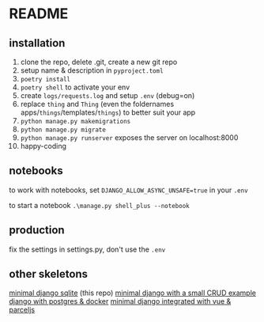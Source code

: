 # README

## installation

1. clone the repo, delete .git, create a new git repo
2. setup name & description in `pyproject.toml`
3. `poetry install`
4. `poetry shell` to activate your env
5. create `logs/requests.log` and setup `.env` (debug=on)
6. replace `thing` and `Thing` (even the foldernames apps/`things`/templates/`things`) to better suit your app
7. `python manage.py makemigrations`
8. `python manage.py migrate`
9. `python manage.py runserver` exposes the server on localhost:8000
10. happy-coding

## notebooks

to work with notebooks, set
`DJANGO_ALLOW_ASYNC_UNSAFE=true` in your `.env`

to start a notebook `.\manage.py shell_plus --notebook`

## production

fix the settings in settings.py, don't use the `.env`

## other skeletons

[minimal django sqlite](https://github.com/oryon-dominik/skeleton-django-sqlite-minimal) (this repo)
[minimal django with a small CRUD example](https://github.com/oryon-dominik/skeleton-django-sqlite-crud)
[django with postgres & docker](https://github.com/oryon-dominik/skeleton-django-postgres-docker)
[minimal django integrated with vue & parceljs](https://github.com/oryon-dominik/skeleton-django-vue-parceljs)
